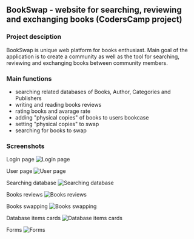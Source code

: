 ﻿## BookSwap - website for searching, reviewing and exchanging books (CodersCamp project)

### Project desciption
BookSwap is unique web platform for books enthusiast. Main goal of the application is to create a community as well as the tool for searching, reviewing and exchanging books between community members.

### Main functions
-   searching related databases of Books, Author, Categories and Publishers
-   writing and reading books reviews
-   rating books and avarage rate
-   adding "physical copies" of books to users bookcase 
-   setting "physical copies" to swap
-   searching for books to swap

### Screenshots
Login page
![Login page](https://github.com/JoannaGulacz/Bookswap/tree/master/client/public/samples/login.jpg)

User page
![User page](https://github.com/JoannaGulacz/Bookswap/tree/master/client/public/samples/user.jpg)

Searching database
![Searching database](https://github.com/JoannaGulacz/Bookswap/tree/master/client/public/samples/books.jpg)

Books reviews
![Books reviews](https://github.com/JoannaGulacz/Bookswap/tree/master/client/public/samples/reviews.jpg)

Books swapping
![Books swapping](https://github.com/JoannaGulacz/Bookswap/tree/master/client/public/samples/booksToSwap.jpg)

Database items cards
![Database items cards](https://github.com/JoannaGulacz/Bookswap/tree/master/client/public/samples/book.jpg)

Forms
![Forms](https://github.com/JoannaGulacz/Bookswap/tree/master/client/public/samples/forms.jpg)
